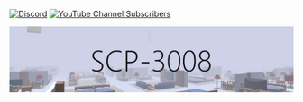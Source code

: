 [![Discord](https://img.shields.io/discord/919339090246242304?color=%235865F2&label=Discord%20Server&logo=discord&logoColor=white&style=for-the-badge)](https://discord.gg/UBZkrH2mUB)
[![YouTube Channel Subscribers](https://img.shields.io/youtube/channel/subscribers/UCXXxtgoCQ6yb-MgRCCHyD9w?label=Youtube&logo=youtube&logoColor=white&style=for-the-badge)](https://www.youtube.com/channel/UCXXxtgoCQ6yb-MgRCCHyD9w)

![Title](https://github.com/GlacierTheArcticFox/scp3008/blob/main/Images/Title.png?raw=truee)
